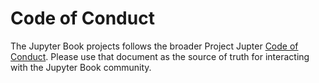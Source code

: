 # Code of Conduct

The Jupyter Book projects follows the broader Project Jupter
[Code of Conduct](https://github.com/jupyter/governance/blob/master/conduct/code_of_conduct.md).
Please use that document as the source of truth for interacting with the Jupyter Book
community.
